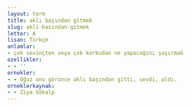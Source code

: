 ```yaml
---
layout: term
title: aklı başından gitmek
slug: akli-basindan-gitmek
letter: A
lisan: Türkçe
anlamlar:
- çok sevinçten veya çok korkudan ne yapacağını şaşırmak
ozellikler:
- - ''
ornekler:
- - Oğuz onu görünce aklı başından gitti, sevdi, aldı.
orneklerkaynak:
- - Ziya Gökalp
---
```

